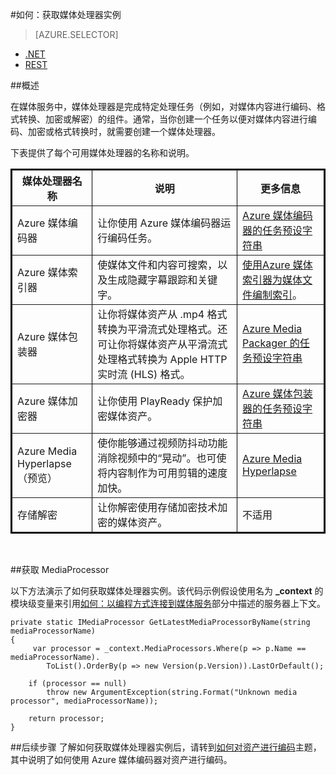 <properties 
	pageTitle="如何创建媒体处理器 | Azure" 
	description="了解如何创建一个媒体处理器组件用来为 Azure 媒体服务编码、转换格式、加密或解密媒体内容。代码示例用 C# 编写且使用适用于 .NET 的媒体服务 SDK。" 
	services="media-services" 
	documentationCenter="" 
	authors="juliako" 
	manager="dwrede" 
	editor=""/>

<tags
	ms.service="media-services"
	ms.date="02/14/2016" 
	wacn.date="03/17/2016"/>


#如何：获取媒体处理器实例

> [AZURE.SELECTOR]
- [.NET](/documentation/articles/media-services-get-media-processor)
- [REST](/documentation/articles/media-services-rest-get-media-processor)
 

##概述

在媒体服务中，媒体处理器是完成特定处理任务（例如，对媒体内容进行编码、格式转换、加密或解密）的组件。通常，当你创建一个任务以便对媒体内容进行编码、加密或格式转换时，就需要创建一个媒体处理器。

下表提供了每个可用媒体处理器的名称和说明。

<table border="2" cellspacing="0" cellpadding="5" style="border: 2px solid #000000;">
  <thead>
    <tr>
       <th>媒体处理器名称</th>
       <th>说明</th>
	<th>更多信息</th>
    </tr>
  </thead>
  <tbody>
    <tr>
       <td>Azure 媒体编码器</td>
       <td>让你使用 Azure 媒体编码器运行编码任务。</td>
       <td><a href="/documentation/articles/media-services-dotnet-encoding-units/">Azure 媒体编码器的任务预设字符串</a></td>
    </tr>   
	<tr>
        <td>Azure 媒体索引器</td>
        <td>使媒体文件和内容可搜索，以及生成隐藏字幕跟踪和关键字。</td>
		<td><a href="/documentation/articles/media-services-index-content/">使用Azure 媒体索引器为媒体文件编制索引</a>。</td>
    </tr>
    <tr>
        <td>Azure 媒体包装器</td>
        <td>让你将媒体资产从 .mp4 格式转换为平滑流式处理格式。还可让你将媒体资产从平滑流式处理格式转换为 Apple HTTP 实时流 (HLS) 格式。</td>
		<td><a href="http://msdn.microsoft.com/zh-cn/library/hh973635.aspx">Azure Media Packager 的任务预设字符串</a></td>
    </tr>
    <tr>
        <td>Azure 媒体加密器</td>
        <td>让你使用 PlayReady 保护加密媒体资产。</td>
        <td><a href="http://msdn.microsoft.com/zh-cn/library/hh973610.aspx">Azure 媒体包装器的任务预设字符串</a></td>
    </tr>
	<tr>
		<td>Azure Media Hyperlapse（预览）</td>
		<td>使你能够通过视频防抖动功能消除视频中的“晃动”。也可使将内容制作为可用剪辑的速度加快。</td>
		<td><a href="http://go.microsoft.com/fwlink/?LinkId=613274">Azure Media Hyperlapse</a></td>
	</tr>
    <tr>
        <td>存储解密</td>
        <td>让你解密使用存储加密技术加密的媒体资产。</td>
		<td>不适用</td>
    </tr>  </tbody>
</table>

<br />

##获取 MediaProcessor

以下方法演示了如何获取媒体处理器实例。该代码示例假设使用名为 **\_context** 的模块级变量来引用[如何：以编程方式连接到媒体服务]部分中描述的服务器上下文。

	private static IMediaProcessor GetLatestMediaProcessorByName(string mediaProcessorName)
	{
	     var processor = _context.MediaProcessors.Where(p => p.Name == mediaProcessorName).
	        ToList().OrderBy(p => new Version(p.Version)).LastOrDefault();
	
	    if (processor == null)
	        throw new ArgumentException(string.Format("Unknown media processor", mediaProcessorName));
	
	    return processor;
	}



##后续步骤
了解如何获取媒体处理器实例后，请转到[如何对资产进行编码][]主题，其中说明了如何使用 Azure 媒体编码器对资产进行编码。

[如何对资产进行编码]: /documentation/articles/media-services-encode-asset
[Task Preset Strings for the Azure Media Encoder]: http://msdn.microsoft.com/zh-cn/library/jj129582.aspx
[如何：以编程方式连接到媒体服务]: /documentation/articles/media-services-set-up-computer

<!---HONumber=Mooncake_0307_2016-->